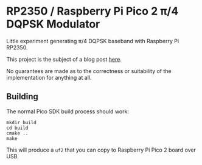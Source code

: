 # RP2350 / Raspberry Pi Pico 2 π/4 DQPSK Modulator

Little experiment generating π/4 DQPSK baseband with Raspberry Pi RP2350.

This project is the subject of a blog post [here](https://foxdog.blog/blog/digital-modulation-rp2350).

No guarantees are made as to the correctness or suitability of the implementation for anything at all.

## Building

The normal Pico SDK build process should work:

```
mkdir build
cd build
cmake ..
make
```

This will produce a `uf2` that you can copy to Raspberry Pi Pico 2 board over USB.

